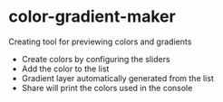 # color-gradient-maker
Creating tool for previewing colors and gradients
- Create colors by configuring the sliders
- Add the color to the list
- Gradient layer automatically generated from the list
- Share will print the colors used in the console
